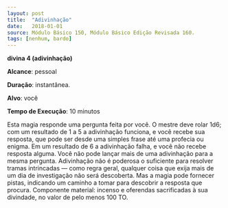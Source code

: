 ```yaml
---
layout: post
title:  "Adivinhação"
date:   2018-01-01
source: Módulo Básico 150, Módulo Básico Edição Revisada 160.
tags: [nenhum, bardo]
---
```


**divina 4 (adivinhação)**

**Alcance**: pessoal

**Duração**: instantânea.

**Alvo**: você

**Tempo de Execução**: 10 minutos

Esta magia responde uma pergunta feita por você. O mestre deve rolar 1d6; com um resultado de 1 a 5 a adivinhação funciona, e você recebe sua resposta, que pode ser desde uma simples frase até uma profecia ou enigma. Em um resultado de 6 a adivinhação falha, e você não recebe resposta alguma. Você não pode lançar mais de uma adivinhação para a mesma pergunta.
Adivinhação não é poderosa o suficiente para resolver tramas intrincadas — como regra geral, qualquer coisa que exija mais de um dia de investigação não será descoberta. Mas a magia pode fornecer pistas, indicando um caminho a tomar para descobrir a resposta que procura.
Componente material: incenso e oferendas sacrificadas à sua divindade, no valor de pelo menos 100 TO.
